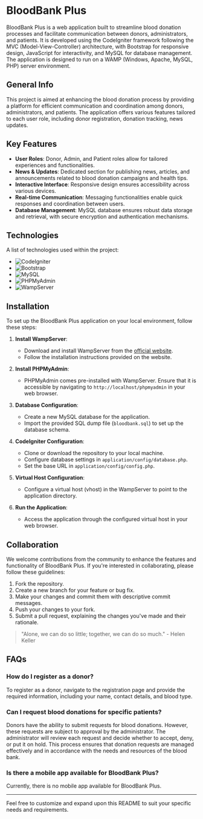 # BloodBank Plus

BloodBank Plus is a web application built to streamline blood donation processes and facilitate communication between donors, administrators, and patients. It is developed using the CodeIgniter framework following the MVC (Model-View-Controller) architecture, with Bootstrap for responsive design, JavaScript for interactivity, and MySQL for database management. The application is designed to run on a WAMP (Windows, Apache, MySQL, PHP) server environment.

## General Info

This project is aimed at enhancing the blood donation process by providing a platform for efficient communication and coordination among donors, administrators, and patients. The application offers various features tailored to each user role, including donor registration, donation tracking, news updates.

## Key Features

- **User Roles**: Donor, Admin, and Patient roles allow for tailored experiences and functionalities.
- **News & Updates**: Dedicated section for publishing news, articles, and announcements related to blood donation campaigns and health tips.
- **Interactive Interface**: Responsive design ensures accessibility across various devices.
- **Real-time Communication**: Messaging functionalities enable quick responses and coordination between users.
- **Database Management**: MySQL database ensures robust data storage and retrieval, with secure encryption and authentication mechanisms.

## Technologies

A list of technologies used within the project:

- ![CodeIgniter](https://img.shields.io/badge/CodeIgniter-3.1.11-blue)
- ![Bootstrap](https://img.shields.io/badge/Bootstrap-4.6.0-blueviolet)
- ![MySQL](https://img.shields.io/badge/MySQL-8.0.23-blue)
- ![PHPMyAdmin](https://img.shields.io/badge/PHPMyAdmin-5.1.0-green)
- ![WampServer](https://img.shields.io/badge/WampServer-3.2.5-orange)

## Installation

To set up the BloodBank Plus application on your local environment, follow these steps:

1. **Install WampServer**:
   - Download and install WampServer from the [official website](https://www.wampserver.com/en/).
   - Follow the installation instructions provided on the website.

2. **Install PHPMyAdmin**:
   - PHPMyAdmin comes pre-installed with WampServer. Ensure that it is accessible by navigating to `http://localhost/phpmyadmin` in your web browser.

3. **Database Configuration**:
   - Create a new MySQL database for the application.
   - Import the provided SQL dump file (`bloodbank.sql`) to set up the database schema.

4. **CodeIgniter Configuration**:
   - Clone or download the repository to your local machine.
   - Configure database settings in `application/config/database.php`.
   - Set the base URL in `application/config/config.php`.

5. **Virtual Host Configuration**:
   - Configure a virtual host (vhost) in the WampServer to point to the application directory.

6. **Run the Application**:
   - Access the application through the configured virtual host in your web browser.


## Collaboration

We welcome contributions from the community to enhance the features and functionality of BloodBank Plus. If you're interested in collaborating, please follow these guidelines:

1. Fork the repository.
2. Create a new branch for your feature or bug fix.
3. Make your changes and commit them with descriptive commit messages.
4. Push your changes to your fork.
5. Submit a pull request, explaining the changes you've made and their rationale.

> "Alone, we can do so little; together, we can do so much." - Helen Keller

## FAQs

### How do I register as a donor?

To register as a donor, navigate to the registration page and provide the required information, including your name, contact details, and blood type.

### Can I request blood donations for specific patients?

Donors have the ability to submit requests for blood donations. However, these requests are subject to approval by the administrator. The administrator will review each request and decide whether to accept, deny, or put it on hold. This process ensures that donation requests are managed effectively and in accordance with the needs and resources of the blood bank.

### Is there a mobile app available for BloodBank Plus?

Currently, there is no mobile app available for BloodBank Plus.

---

Feel free to customize and expand upon this README to suit your specific needs and requirements.
